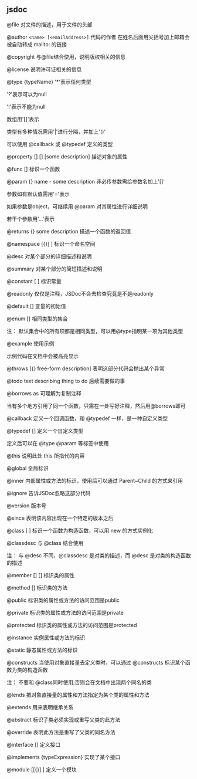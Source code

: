 ## jsdoc

@file
对文件的描述，用于文件的头部

@author `<name> [<emailAddress>]`
代码的作者
在姓名后面用尖括号加上邮箱会被自动转成 mailto: 的链接

@copyright <some copyright text>
与@file结合使用，说明版权相关的信息

@license <identifier>
说明许可证相关的信息

@type {typeName}
'*'表示任何类型

'?'表示可以为null

'!'表示不能为null

数组用'[]'表示

类型有多种情况需用'|'进行分隔，并加上'()'

可以使用 @callback 或 @typedef 定义的类型

@property [<type>] [<name>] [some description]
描述对象的属性

@func [<FunctionName>]
标识一个函数

@param {<type>} name - some description
非必传参数需给参数名加上'[]'

参数如有默认值需用'='表示

如果参数是object，可继续用 @param 对其属性进行详细说明

若干个参数用'...'表示

@returns {<type>} some description
描述一个函数的返回值

@namespace [{<type>}] <SomeName>]
标识一个命名空间

@desc <some description>
对某个部分的详细描述和说明

@summary <some description>
对某个部分的简短描述和说明

@constant [<type> <name>]
标识常量

@readonly
仅仅是注释，JSDoc不会去检查究竟是不是readonly

@default [<some value>]
变量的初始值

@enum [<type>]
相同类型的集合

注：
默认集合中的所有项都是相同类型，可以用@type指明某一项为其他类型

@example
使用示例

示例代码在文档中会被高亮显示

@throws [{<type>} free-form description]
表明这部分代码会抛出某个异常

@todo text describing thing to do
后续需要做的事

@borrows <that namepath> as <this namepath>
可理解为复制注释

当有多个地方引用了同一个函数，只需在一处写好注释，然后用@borrows即可

@callback <namepath>
定义一个回调函数，和 @typedef 一样，是一种自定义类型

@typedef [<type>] <namepath>
定义一个自定义类型

定义后可以在 @type @param 等标签中使用

@this
说明此处 this 所指代的内容

@global
全局标识

@inner
内部属性或方法的标识，使用后可以通过 Parent~Child 的方式来引用

@ignore
告诉JSDoc忽略这部分代码

@version
版本号

@since
表明该内容出现在一个特定的版本之后

@class [<type> <name>]
标识一个函数为构造函数，可以用 new 的方式实例化

@classdesc <some description>
与 @class 结合使用

注：
与 @desc 不同，@classdesc 是对类的描述，而 @desc 是对类的构造函数的描述

@member [<type>] [<name>]
标识类的属性

@method [<FunctionName>]
标识类的方法

@public
标识类的属性或方法的访问范围是public

@private
标识类的属性或方法的访问范围是private

@protected
标识类的属性或方法的访问范围是protected

@instance
实例属性或方法的标识

@static
静态属性或方法的标识

@constructs <name>
当使用对象直接量去定义类时，可以通过 @constructs 标识某个函数为类的构造函数

注：
不要和 @class同时使用,否则会在文档中出现两个同名的类

@lends <namepath>
把对象直接量的属性和方法指定为某个类的属性和方法

@extends <namepath>
用来表明继承关系

@abstract
标识子类必须实现或重写父类的此方法

@override
表明此方法是重写了父类的同名方法

@interface [<name>]
定义接口

@implements {typeExpression}
实现了某个接口

@module [[{<type>}] <moduleName>]
定义一个模块
